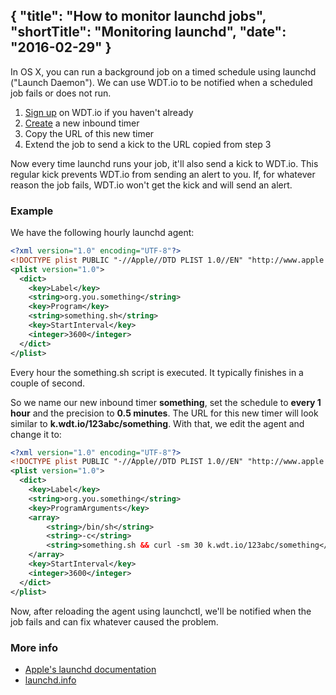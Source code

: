 {
  "title": "How to monitor launchd jobs",
  "shortTitle": "Monitoring launchd",
  "date": "2016-02-29"
}
---
In OS X, you can run a background job on a timed schedule using launchd ("Launch Daemon"). We can use WDT.io to be notified when a scheduled job fails or does not run.

1. [Sign up](https://wdt.io/signup) on WDT.io if you haven't already
2. [Create](inbound_timer.html) a new inbound timer
3. Copy the URL of this new timer
4. Extend the job to send a kick to the URL copied from step 3

Now every time launchd runs your job, it'll also send a kick to WDT.io. This regular kick prevents WDT.io from sending an alert to you. If, for whatever reason the job fails, WDT.io won't get the kick and will send an alert.


### Example

We have the following hourly launchd agent:

```xml
<?xml version="1.0" encoding="UTF-8"?>
<!DOCTYPE plist PUBLIC "-//Apple//DTD PLIST 1.0//EN" "http://www.apple.com/DTDs/PropertyList-1.0.dtd">
<plist version="1.0">
  <dict>
    <key>Label</key>
    <string>org.you.something</string>
    <key>Program</key>
    <string>something.sh</string>
    <key>StartInterval</key>
    <integer>3600</integer>
  </dict>
</plist>
```
Every hour the something.sh script is executed. It typically finishes in a couple of second.

So we name our new inbound timer **something**, set the schedule to **every 1 hour** and the precision to **0.5 minutes**. The URL for this new timer will look similar to **k.wdt.io/123abc/something**. With that, we edit the agent and change it to:

```xml
<?xml version="1.0" encoding="UTF-8"?>
<!DOCTYPE plist PUBLIC "-//Apple//DTD PLIST 1.0//EN" "http://www.apple.com/DTDs/PropertyList-1.0.dtd">
<plist version="1.0">
  <dict>
    <key>Label</key>
    <string>org.you.something</string>
    <key>ProgramArguments</key>
    <array>
        <string>/bin/sh</string>
        <string>-c</string>
        <string>something.sh && curl -sm 30 k.wdt.io/123abc/something</string>
    </array>
    <key>StartInterval</key>
    <integer>3600</integer>
  </dict>
</plist>
```
Now, after reloading the agent using launchctl, we'll be notified when the job fails and can fix whatever caused the problem.

### More info

- [Apple's launchd documentation](https://developer.apple.com/library/mac/documentation/MacOSX/Conceptual/BPSystemStartup/Chapters/CreatingLaunchdJobs.html)
- [launchd.info](http://launchd.info)
